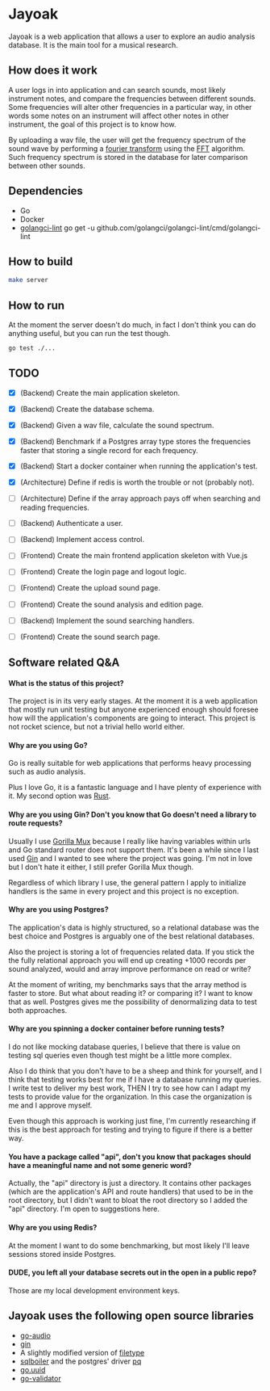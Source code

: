 # Jayoak

Jayoak is a web application that allows a user to explore an audio analysis database. It is the main tool for a musical research.


## How does it work

A user logs in into application and can search sounds, most likely instrument notes, and compare the frequencies between different sounds. Some frequencies will alter other frequencies in a particular way, in other words some notes on an instrument will affect other notes in other instrument, the goal of this project is to know how.

By uploading a wav file, the user will get the frequency spectrum of the sound wave by performing a [fourier transform](https://en.wikipedia.org/wiki/Fourier_transform) using the [FFT](https://en.wikipedia.org/wiki/Fast_Fourier_transform) algorithm. Such frequency spectrum is stored in the database for later comparison between other sounds.

## Dependencies

* Go
* Docker
* [golangci-lint](github.com/golangci/golangci-lint/cmd/golangci-lint) go get -u github.com/golangci/golangci-lint/cmd/golangci-lint

## How to build

```sh
make server
```

## How to run

At the moment the server doesn't do much, in fact I don't think you can do anything useful, but you can run the test though.


```sh
go test ./...
```

## TODO

- [x] (Backend) Create the main application skeleton.
- [x] (Backend) Create the database schema.
- [x] (Backend) Given a wav file, calculate the sound spectrum.
- [x] (Backend) Benchmark if a Postgres array type stores the frequencies faster that storing a single record for each frequency.
- [x] (Backend) Start a docker container when running the application's test.
- [x] (Architecture) Define if redis is worth the trouble or not (probably not).
- [ ] (Architecture) Define if the array approach pays off when searching and reading frequencies.
- [ ] (Backend) Authenticate a user.
- [ ] (Backend) Implement access control.
- [ ] (Frontend) Create the main frontend application skeleton with Vue.js
- [ ] (Frontend) Create the login page and logout logic.
- [ ] (Frontend) Create the upload sound page.
- [ ] (Frontend) Create the sound analysis and edition page.
- [ ] (Backend) Implement the sound searching handlers.
- [ ] (Frontend) Create the sound search page.


## Software related Q&A

#### What is the status of this project?

The project is in its very early stages. At the moment it is a web application that mostly run unit testing but anyone experienced enough should foresee how will the application's components are going to interact. This project is not rocket science, but not a trivial hello world either.

#### Why are you using Go?

Go is really suitable for web applications that performs heavy processing such as audio analysis.

Plus I love Go, it is a fantastic language and I have plenty of experience with it. My second option was [Rust](https://www.rust-lang.org).

#### Why are you using Gin? Don't you know that Go doesn't need a library to route requests?

Usually I use [Gorilla Mux](https://github.com/gorilla/mux) because I really like having variables within urls and Go standard router does not support them.
It's been a while since I last used [Gin](github.com/gin-gonic/gin) and I wanted to see where the project was going. I'm not in love but I don't hate it either, I still prefer Gorilla Mux though.

Regardless of which library I use, the general pattern I apply to initialize handlers is the same in every project and this project is no exception.

#### Why are you using Postgres?

The application's data is highly structured, so a relational database was the best choice and Postgres is arguably one of the best relational databases.

Also the project is storing a lot of frequencies related data. If you stick the the fully relational approach you will end up creating +1000 records per sound analyzed, would and array improve performance on read or write?

At the moment of writing, my benchmarks says that the array method is faster to store. But what about reading it? or comparing it? I want to know that as well. Postgres gives me the possibility of denormalizing data to test both approaches.

#### Why are you spinning a docker container before running tests?

I do not like mocking database queries, I believe that there is value on testing sql queries even though test might be a little more complex.

Also I do think that you don't have to be a sheep and think for yourself, and I think that testing works best for me if I have a database running my queries. I write test to deliver my best work, THEN I try to see how can I adapt my tests to provide value for the organization. In this case the organization is me and I approve myself.

Even though this approach is working just fine, I'm currently researching if this is the best approach for testing and trying to figure if there is a better way.


#### You have a package called "api", don't you know that packages should have a meaningful name and not some generic word?

Actually, the "api" directory is just a directory. It contains other packages (which are the application's API and route handlers) that used to be in the root directory, but I didn't want to bloat the root directory so I added the "api" directory. I'm open to suggestions here.

#### Why are you using Redis?

At the moment I want to do some benchmarking, but most likely I'll leave sessions stored inside Postgres.


#### DUDE, you left all your database secrets out in the open in a public repo?

Those are my local development environment keys.


## Jayoak uses the following open source libraries

* [go-audio](https://github.com/go-audio)
* [gin](github.com/gin-gonic/gin)
* A slightly modified version of [filetype](https://github.com/h2non/filetype)
* [sqlboiler](github.com/volatiletech/sqlboiler) and the postgres' driver [pq](github.com/lib/pq)
* [go.uuid](github.com/satori/go.uuid)
* [go-validator](gopkg.in/go-playground/validator.v9)